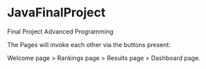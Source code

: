 # JavaFinalProject
Final Project Advanced Programming

The Pages will invoke each other via the buttons present:

Welcome page > Rankings page > Results page > Dashboard page.
